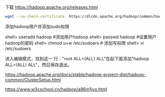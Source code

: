 下载
https://hadoop.apache.org/releases.html

```bash
wget --no-check-certificate  https://dlcdn.apache.org/hadoop/common/hadoop-3.3.4/hadoop-3.3.4.tar.gz
```

添加hadoop用户并添加sudo权限

shell> useradd hadoop #添加用户hadoop 
shell> passwd hadoop #设置用户hadoop的密码 
shell> chmod u+w /etc/sudoers # 添加写权限
shell> vi /etc/sudoers

进入编辑模式，找到这一 行："root ALL=(ALL) ALL"在起下面添加"hadoop ALL=(ALL) ALL"，然后保存退出。

https://hadoop.apache.org/docs/stable/hadoop-project-dist/hadoop-common/ClusterSetup.html

https://www.w3cschool.cn/hadoop/a86m1jyo.html